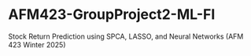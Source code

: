 # AFM423-GroupProject2-ML-FI
Stock Return Prediction using SPCA, LASSO, and Neural Networks (AFM 423 Winter 2025)
